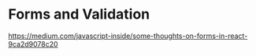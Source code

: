 # Forms and Validation
https://medium.com/javascript-inside/some-thoughts-on-forms-in-react-9ca2d9078c20
